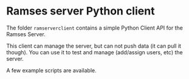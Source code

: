 # Ramses server Python client

The folder `ramserverclient` contains a simple Python Client API for the Ramses Server.

This client can manage the server, but can not push data (it can pull it though). You can use it to test and manage (add/assign users, etc) the server.

A few example scripts are available.